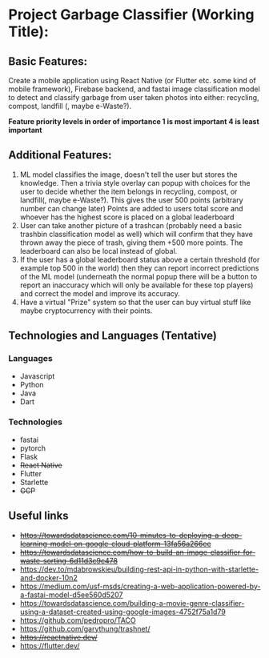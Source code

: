# Project Garbage Classifier (Working Title):


## Basic Features:
Create a mobile application using React Native (or Flutter etc. some kind of mobile framework), Firebase backend, and fastai image classification model to detect and classify garbage from user taken photos
into either: recycling, compost, landfill (, maybe e-Waste?).


**Feature priority levels in order of importance 
1 is most important 4 is least important**

## Additional Features:
1. ML model classifies the image, doesn't tell the user but stores the knowledge.
	 Then a trivia style overlay can popup with choices for the user to decide whether the item belongs in recycling, compost, or landfill(, maybe e-Waste?).
	 This gives the user 500 points (arbitrary number can change later)
	 Points are added to users total score and whoever has the highest score is placed on a global leaderboard
2. User can take another picture of a trashcan (probably need a basic trashbin classification model as well)
	 which will confirm that they have thrown away the piece of trash, giving them +500 more points.
	 The leaderboard can also be local instead of global.
3. If the user has a global leaderboard status above a certain threshold (for example top 500 in the world) then they can report incorrect predictions of the ML model
	(underneath the normal popup there will be a button to report an inaccuracy which will only be available for these top players)
	 and correct the model and improve its accuracy.
4. Have a virtual "Prize" system so that the user can buy virtual stuff like maybe cryptocurrency with their points.

## Technologies and Languages (Tentative)
### Languages
- Javascript
- Python
- Java
- Dart

### Technologies
- fastai
- pytorch
- Flask
- ~~React Native~~
- Flutter
- Starlette
- ~~GCP~~

## Useful links
- ~~https://towardsdatascience.com/10-minutes-to-deploying-a-deep-learning-model-on-google-cloud-platform-13fa56a266ee~~
- ~~https://towardsdatascience.com/how-to-build-an-image-classifier-for-waste-sorting-6d11d3c9c478~~
- https://dev.to/mdabrowskieu/building-rest-api-in-python-with-starlette-and-docker-10n2
- https://medium.com/usf-msds/creating-a-web-application-powered-by-a-fastai-model-d5ee560d5207
- https://towardsdatascience.com/building-a-movie-genre-classifier-using-a-dataset-created-using-google-images-4752f75a1d79
- https://github.com/pedropro/TACO
- https://github.com/garythung/trashnet/
- ~~https://reactnative.dev/~~
- https://flutter.dev/
